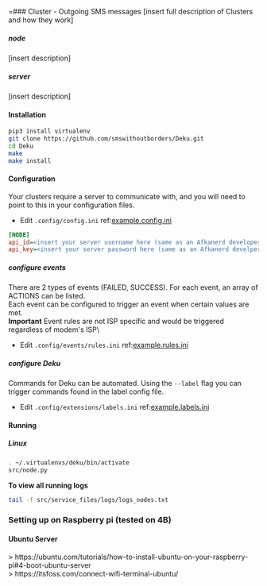 =### <a name="cluster_outgoing_sms"></a> Cluster - Outgoing SMS messages
[insert full description of Clusters and how they work]

##### node
[insert description]
##### server
[insert description]


#### Installation
```bash
pip3 install virtualenv
git clone https://github.com/smswithoutborders/Deku.git
cd Deku
make
make install
```
#### Configuration
<p>
Your clusters require a server to communicate with, and you will need to point to this in your configuration files.</p>

- Edit `.config/config.ini` ref:[example.config.ini](.configs/example.config.ini)
```ini
[NODE]
api_id=<insert your server username here (same as an Afkanerd developer Auth ID)
api_key=<insert your server password here (same as an Afkanerd develper Auth Key)
```

##### configure events
There are 2 types of events (FAILED, SUCCESS). For each event, an array of ACTIONS can be listed. \
Each event can be configured to trigger an event when certain values are met. \
**Important** Event rules are not ISP specific and would be triggered regardless of modem's ISP\

- Edit `.config/events/rules.ini` ref:[example.rules.ini](.configs/events/example.rules.ini)

##### configure Deku
Commands for Deku can be automated. Using the `--label` flag you can trigger commands found in the label config file.
- Edit `.config/extensions/labels.ini` ref:[example.labels.ini](.configs/exensions/example.labels.ini)

#### Running
##### Linux
```bash
. ~/.virtualenvs/deku/bin/activate
src/node.py
```
<b>To view all running logs</b>
```bash
tail -f src/service_files/logs/logs_nodes.txt
```



<h3>Setting up on Raspberry pi (tested on 4B)</h3>
<h4>Ubuntu Server</h4>
> https://ubuntu.com/tutorials/how-to-install-ubuntu-on-your-raspberry-pi#4-boot-ubuntu-server<br>
> https://itsfoss.com/connect-wifi-terminal-ubuntu/
